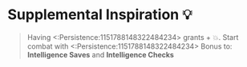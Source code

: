# Supplemental Inspiration 💡 
> Having <:Persistence:1151788148322484234> grants + 💥. Start combat with <:Persistence:1151788148322484234>
Bonus to: __Intelligence Saves__ and __Intelligence Checks__
